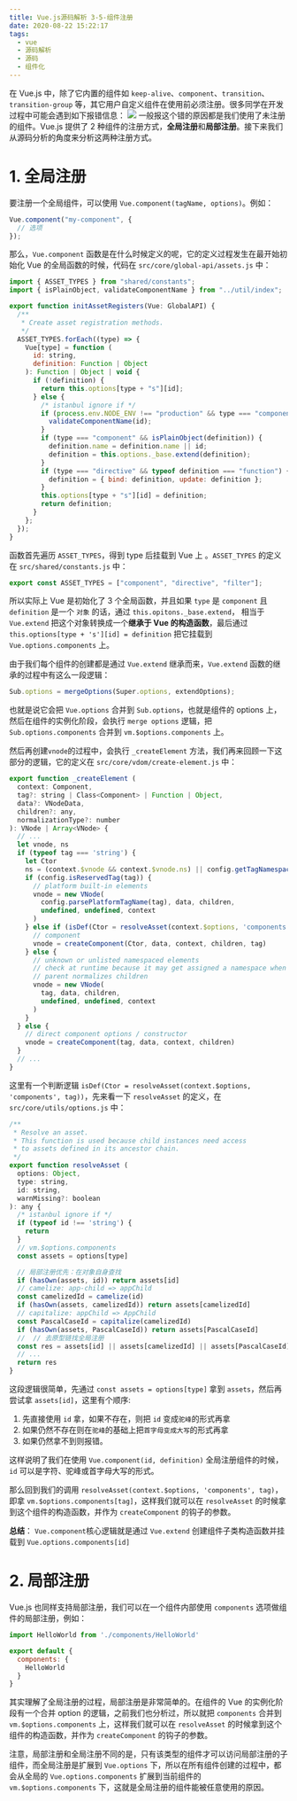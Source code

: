 ```yaml
---
title: Vue.js源码解析 3-5-组件注册
date: 2020-08-22 15:22:17
tags:
  - vue
  - 源码解析
  - 源码
  - 组件化
---
```


在 Vue.js 中，除了它内置的组件如 `keep-alive`、`component`、`transition`、`transition-group` 等，其它用户自定义组件在使用前必须注册。很多同学在开发过程中可能会遇到如下报错信息：
![](https://cdn.liujiefront.com/images/algorithm/j8xc9.png)
一般报这个错的原因都是我们使用了未注册的组件。Vue.js 提供了 2 种组件的注册方式，**全局注册**和**局部注册**。接下来我们从源码分析的角度来分析这两种注册方式。

<!-- more -->

# 1. 全局注册

要注册一个全局组件，可以使用 `Vue.component(tagName, options)`。例如：

```js
Vue.component("my-component", {
  // 选项
});
```

那么，`Vue.component` 函数是在什么时候定义的呢，它的定义过程发生在最开始初始化 Vue 的全局函数的时候，代码在 `src/core/global-api/assets.js` 中：

```js
import { ASSET_TYPES } from "shared/constants";
import { isPlainObject, validateComponentName } from "../util/index";

export function initAssetRegisters(Vue: GlobalAPI) {
  /**
   * Create asset registration methods.
   */
  ASSET_TYPES.forEach((type) => {
    Vue[type] = function (
      id: string,
      definition: Function | Object
    ): Function | Object | void {
      if (!definition) {
        return this.options[type + "s"][id];
      } else {
        /* istanbul ignore if */
        if (process.env.NODE_ENV !== "production" && type === "component") {
          validateComponentName(id);
        }
        if (type === "component" && isPlainObject(definition)) {
          definition.name = definition.name || id;
          definition = this.options._base.extend(definition);
        }
        if (type === "directive" && typeof definition === "function") {
          definition = { bind: definition, update: definition };
        }
        this.options[type + "s"][id] = definition;
        return definition;
      }
    };
  });
}
```

函数首先遍历 `ASSET_TYPES`，得到 type 后挂载到 Vue 上 。`ASSET_TYPES` 的定义在 `src/shared/constants.js` 中：

```js
export const ASSET_TYPES = ["component", "directive", "filter"];
```

所以实际上 Vue 是初始化了 3 个全局函数，并且如果 `type` 是 `component` 且 `definition` 是一个 `对象` 的话，通过 `this.opitons._base.extend`， 相当于 `Vue.extend` 把这个对象转换成一个**继承于 Vue 的构造函数**，最后通过 `this.options[type + 's'][id] = definition` 把它挂载到 `Vue.options.components` 上。

由于我们每个组件的创建都是通过 `Vue.extend` 继承而来，`Vue.extend` 函数的继承的过程中有这么一段逻辑：

```js
Sub.options = mergeOptions(Super.options, extendOptions);
```
也就是说它会把 `Vue.options` 合并到 `Sub.options`，也就是组件的 options 上， 然后在组件的实例化阶段，会执行 `merge options` 逻辑，把 `Sub.options.components` 合并到 `vm.$options.components` 上。

然后再创建`vnode`的过程中，会执行 `_createElement` 方法，我们再来回顾一下这部分的逻辑，它的定义在 `src/core/vdom/create-element.js` 中：

```js
export function _createElement (
  context: Component,
  tag?: string | Class<Component> | Function | Object,
  data?: VNodeData,
  children?: any,
  normalizationType?: number
): VNode | Array<VNode> {
  // ...
  let vnode, ns
  if (typeof tag === 'string') {
    let Ctor
    ns = (context.$vnode && context.$vnode.ns) || config.getTagNamespace(tag)
    if (config.isReservedTag(tag)) {
      // platform built-in elements
      vnode = new VNode(
        config.parsePlatformTagName(tag), data, children,
        undefined, undefined, context
      )
    } else if (isDef(Ctor = resolveAsset(context.$options, 'components', tag))) {
      // component
      vnode = createComponent(Ctor, data, context, children, tag)
    } else {
      // unknown or unlisted namespaced elements
      // check at runtime because it may get assigned a namespace when its
      // parent normalizes children
      vnode = new VNode(
        tag, data, children,
        undefined, undefined, context
      )
    }
  } else {
    // direct component options / constructor
    vnode = createComponent(tag, data, context, children)
  }
  // ...
}
```

这里有一个判断逻辑 `isDef(Ctor = resolveAsset(context.$options, 'components', tag))`，先来看一下 `resolveAsset` 的定义，在 `src/core/utils/options.js` 中：

```js
/**
 * Resolve an asset.
 * This function is used because child instances need access
 * to assets defined in its ancestor chain.
 */
export function resolveAsset (
  options: Object,
  type: string,
  id: string,
  warnMissing?: boolean
): any {
  /* istanbul ignore if */
  if (typeof id !== 'string') {
    return
  }
  // vm.$options.components
  const assets = options[type]

  // 局部注册优先：在对象自身查找
  if (hasOwn(assets, id)) return assets[id]
  // camelize: app-child => appChild
  const camelizedId = camelize(id)
  if (hasOwn(assets, camelizedId)) return assets[camelizedId]
  // capitalize: appChild => AppChild
  const PascalCaseId = capitalize(camelizedId)
  if (hasOwn(assets, PascalCaseId)) return assets[PascalCaseId]
  //  // 去原型链找全局注册
  const res = assets[id] || assets[camelizedId] || assets[PascalCaseId]
  // ...
  return res
}
```
这段逻辑很简单，先通过 `const assets = options[type]` 拿到 `assets`，然后再尝试拿 `assets[id]`，这里有个顺序: 

1. 先直接使用 `id` 拿，如果不存在，则把 `id` 变成`驼峰`的形式再拿
2. 如果仍然不存在则在`驼峰`的基础上把`首字母变成大写`的形式再拿
3. 如果仍然拿不到则报错。

这样说明了我们在使用 `Vue.component(id, definition)` 全局注册组件的时候，`id` 可以是字符、驼峰或首字母大写的形式。

那么回到我们的调用 `resolveAsset(context.$options, 'components', tag)`，即拿 `vm.$options.components[tag]`，这样我们就可以在 `resolveAsset` 的时候拿到这个组件的构造函数，并作为 `createComponent` 的钩子的参数。

**总结**： `Vue.component`核心逻辑就是通过 `Vue.extend` 创建组件子类构造函数并挂载到 `Vue.options.components[id]`

#  2. 局部注册

Vue.js 也同样支持局部注册，我们可以在一个组件内部使用 `components` 选项做组件的局部注册，例如：
```js
import HelloWorld from './components/HelloWorld'

export default {
  components: {
    HelloWorld
  }
}
```

其实理解了全局注册的过程，局部注册是非常简单的。在组件的 Vue 的实例化阶段有一个合并 option 的逻辑，之前我们也分析过，所以就把 `components` 合并到 `vm.$options.components` 上，这样我们就可以在 `resolveAsset` 的时候拿到这个组件的构造函数，并作为 `createComponent` 的钩子的参数。

注意，局部注册和全局注册不同的是，只有该类型的组件才可以访问局部注册的子组件，而全局注册是扩展到 `Vue.options` 下，所以在所有组件创建的过程中，都会从全局的 `Vue.options.components` 扩展到当前组件的 `vm.$options.components` 下，这就是全局注册的组件能被任意使用的原因。
